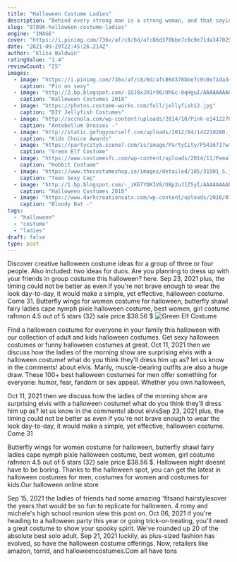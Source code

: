 ```yaml
---
title: "Halloween Costume Ladies"
description: "Behind every strong man is a strong woman, and that saying holds true with santa claus and mrs. Claus. If someone you know is dressing up in santa claus costume this holiday season, then why"
slug: "87896-halloween-costume-ladies"
engine: "IMAGE"
cover: "https://i.pinimg.com/736x/af/c8/6d/afc86d378bbe7c0c0e71da3470297d75--purge-halloween-sexy-halloween-costumes.jpg"
date: "2021-09-29T22:45:26.214Z"
author: "Eliza Baldwin"
ratingValue: "1.4"
reviewCount: "25"
images:
  - image: "https://i.pinimg.com/736x/af/c8/6d/afc86d378bbe7c0c0e71da3470297d75--purge-halloween-sexy-halloween-costumes.jpg"
    caption: "Pin on sexy"
  - image: "http://2.bp.blogspot.com/-1OJ8xJH1r98/UhGc-0qHguI/AAAAAAAAGwQ/PIrhKJvmQOw/s1600/rosie_the_riveter3.jpg"
    caption: "Halloween Costumes 2018"
  - image: "https://photos.costume-works.com/full/jellyfish12.jpg"
    caption: "DIY Jellyfish Costumes"
  - image: "http://sccnola.com/wp-content/uploads/2014/10/Pink-e1412276686587.jpg"
    caption: "Antebellum Dresses -"
  - image: "http://static.gofugyourself.com/uploads/2012/04/142210280.jpg"
    caption: "Kids Choice Awards"
  - image: "https://partycity5.scene7.com/is/image/PartyCity/P543671?wid=400"
    caption: "Green Elf Costume"
  - image: "https://www.costumesfc.com/wp-content/uploads/2014/11/Female-Hobbit-Costume.jpg"
    caption: "Hobbit Costume"
  - image: "https://www.thecostumeshop.ie/images/detailed/105/31901_S.jpg"
    caption: "Teen Sexy Cop"
  - image: "http://1.bp.blogspot.com/-_iK67YOK3V8/U8p2uJ1ZSyI/AAAAAAAALTw/RA0aniLHUyw/s1600/handbags.jpg"
    caption: "Halloween Costumes 2018"
  - image: "https://www.darkcreationsatx.com/wp-content/uploads/2016/07/bloody-bat.jpg4_.jpg"
    caption: "Bloody Bat -"
tags:
  - "halloween"
  - "costume"
  - "ladies"
draft: false
type: post
---
```


Discover creative halloween costume ideas for a group of three or four people. Also included: two ideas for duos. Are you planning to dress up with your friends in group costume this halloween? here. Sep 23, 2021 plus, the timing could not be better  as even if you're not brave enough to wear the look day-to-day, it would make a simple, yet effective, halloween costume. Come 31. Butterfly wings for women costume for halloween, butterfly shawl fairy ladies cape nymph pixie halloween costume, best women, girl costume rafnnon 4.5 out of 5 stars (32) sale price $38.56 $
![Green Elf Costume](https://partycity5.scene7.com/is/image/PartyCity/P543671?wid=400 "Green Elf Costume")

Find a halloween costume for everyone in your family this halloween with our collection of adult and kids halloween costumes. Get sexy halloween costumes or funny halloween costumes at great. Oct 11, 2021 then we discuss how the ladies of the morning show are surprising elvis with a halloween costume! what do you think they&#39;ll dress him up as? let us know in the comments! about elvis. Manly, muscle-bearing outfits are also a huge draw. These 100+ best halloween costumes for men offer something for everyone: humor, fear, fandom or sex appeal. Whether you own halloween,
<!--inArticleAds-->

<!--galleryOne-->

Oct 11, 2021 then we discuss how the ladies of the morning show are surprising elvis with a halloween costume! what do you think they'll dress him up as? let us know in the comments! about elvisSep 23, 2021 plus, the timing could not be better  as even if you're not brave enough to wear the look day-to-day, it would make a simple, yet effective, halloween costume. Come 31
<!--inArticleAds-->

<!--galleryTwo-->

Butterfly wings for women costume for halloween, butterfly shawl fairy ladies cape nymph pixie halloween costume, best women, girl costume rafnnon 4.5 out of 5 stars (32) sale price $38.56 $. Halloween night doesnt have to be boring. Thanks to the halloween spot, you can get the latest in halloween costumes for men, costumes for women and costumes for kids.Our halloween online store
<!--galleryThree-->

Sep 15, 2021 the ladies of friends had some amazing 'fitsand hairstylesover the years that would be so fun to replicate for halloween. 4 romy and michele's high school reunion view this post on. Oct 06, 2021 if you're heading to a halloween party this year or going trick-or-treating, you'll need a great costume to show your spooky spirit. We've rounded up 20 of the absolute best solo adult. Sep 21, 2021 luckily, as plus-sized fashion has evolved, so have the halloween costume offerings. Now, retailers like amazon, torrid, and halloweencostumes.Com all have tons
